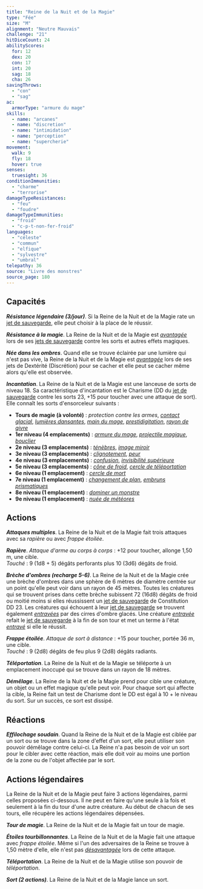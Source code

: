 ```yaml
---
title: "Reine de la Nuit et de la Magie"
type: "Fée"
size: "M"
alignment: "Neutre Mauvais"
challenge: "21"
hitDiceCount: 24
abilityScores:
  for: 12
  dex: 20
  con: 17
  int: 20
  sag: 18
  cha: 26
savingThrows:
  - "con"
  - "sag"
ac:
  armorType: "armure du mage"
skills:
  - name: "arcanes"
  - name: "discretion"
  - name: "intimidation"
  - name: "perception"
  - name: "supercherie"
movement:
  walk: 9
  fly: 18
  hover: true
senses:
  truesight: 36
conditionImmunities:
  - "charme"
  - "terrorise"
damageTypeResistances:
  - "feu"
  - "foudre"
damageTypeImmunities:
  - "froid"
  - "c-p-t-non-fer-froid"
languages:
  - "céleste"
  - "commun"
  - "elfique"
  - "sylvestre"
  - "umbral"
telepathy: 36
source: "Livre des monstres"
source_page: 180
---
```

## Capacités
_**Résistance légendaire (3/jour)**_. Si la Reine de la Nuit et de la Magie rate un [jet de sauvegarde](/utiliser-les-caracteristiques/#jets-de-sauvegarde), elle peut choisir à la place de le réussir.

_**Résistance à la magie**_. La Reine de la Nuit et de la Magie est [_avantagée_](/utiliser-les-caracteristiques/#avantage-et-desavantage) lors de ses [jets de sauvegarde](/utiliser-les-caracteristiques/#jets-de-sauvegarde) contre les sorts et autres effets magiques.

_**Née dans les ombres**_. Quand elle se trouve éclairée par une lumière qui n'est pas vive, la Reine de la Nuit et de la Magie est [_avantagée_](/utiliser-les-caracteristiques/#avantage-et-desavantage) lors de ses jets de Dextérité (Discrétion) pour se cacher et elle peut se cacher même alors qu'elle est observée.

_**Incantation**_. La Reine de la Nuit et de la Magie est une lanceuse de sorts de niveau 18. Sa caractéristique d'incantation est le Charisme (DD du [jet de sauvegarde](/utiliser-les-caracteristiques/#jets-de-sauvegarde) contre les sorts 23, +15 pour toucher avec une attaque de sort). Elle connaît les sorts d'ensorceleur suivants :
* **Tours de magie (à volonté)** : _protection contre les armes_, [_contact glacial_](/grimoire/contact-glacial/), [_lumières dansantes_](/grimoire/lumieres-dansantes/), [_main du mage_](/grimoire/main-du-mage/), [_prestidigitation_](/grimoire/prestidigitation/), [_rayon de givre_](/grimoire/rayon-de-givre/)
* **1er niveau (4 emplacements)** : [_armure du mage_](/grimoire/armure-du-mage/), [_projectile magique_](/grimoire/projectile-magique/), [_bouclier_](/grimoire/bouclier/)
* **2e niveau (3 emplacements)** : [_ténèbres_](/grimoire/tenebres/), [_image miroir_](/grimoire/image-miroir/)
* **3e niveau (3 emplacements)** : [_clignotement_](/grimoire/clignotement/), [_peur_](/grimoire/peur/)
* **4e niveau (3 emplacements)** : [_confusion_](/grimoire/confusion/), [_invisibilité supérieure_](/grimoire/invisibilite-superieure/)
* **5e niveau (3 emplacements)** : [_cône de froid_](/grimoire/cone-de-froid/), [_cercle de téléportation_](/grimoire/cercle-de-teleportation/)
* **6e niveau (1 emplacement)** : [_cercle de mort_](/grimoire/cercle-de-mort/)
* **7e niveau (1 emplacement)** : [_changement de plan_](/grimoire/changement-de-plan/), [_embruns prismatiques_](/grimoire/embruns-prismatiques/)
* **8e niveau (1 emplacement)** : [_dominer un monstre_](/grimoire/dominer-un-monstre/)
* **9e niveau (1 emplacement)** : [_nuée de météores_](/grimoire/nuee-de-meteores/)

## Actions
_**Attaques multiples**_. La Reine de la Nuit et de la Magie fait trois attaques avec sa _rapière_ ou avec _frappe étoilée_.

_**Rapière**_. _Attaque d'arme au corps à corps_ : +12 pour toucher, allonge 1,50 m, une cible.  
_Touché_ : 9 (1d8 + 5) dégâts perforants plus 10 (3d6) dégâts de froid.

_**Brèche d'ombres (recharge 5-6)**_. La Reine de la Nuit et de la Magie crée une brèche d'ombres dans une sphère de 6 mètres de diamètre centrée sur un point qu'elle peut voir dans un rayon de 45 mètres. Toutes les créatures qui se trouvent prises dans cette brèche subissent 72 (16d8) dégâts de froid ou moitié moins si elles réussissent un [jet de sauvegarde](/utiliser-les-caracteristiques/#jets-de-sauvegarde) de Constitution DD 23. Les créatures qui échouent à leur [jet de sauvegarde](/utiliser-les-caracteristiques/#jets-de-sauvegarde) se trouvent également [_entravées_](/gerer-la-sante-du-personnage/#entrave) par des cirres d'ombre glacés. Une créature [_entravée_](/gerer-la-sante-du-personnage/#entrave) refait le [jet de sauvegarde](/utiliser-les-caracteristiques/#jets-de-sauvegarde) à la fin de son tour et met un terme à l'état [_entravé_](/gerer-la-sante-du-personnage/#entrave) si elle le réussit.

_**Frappe étoilée**_. _Attaque de sort à distance_ : +15 pour toucher, portée 36 m, une cible.  
_Touché_ : 9 (2d8) dégâts de feu plus 9 (2d8) dégâts radiants.

_**Téléportation**_. La Reine de la Nuit et de la Magie se téléporte à un emplacement inoccupé qui se trouve dans un rayon de 18 mètres.

_**Démêlage**_. La Reine de la Nuit et de la Magie prend pour cible une créature, un objet ou un effet magique qu'elle peut voir. Pour chaque sort qui affecte la cible, la Reine fait un test de Charisme dont le DD est égal à 10 + le niveau du sort. Sur un succès, ce sort est dissipé.

## Réactions
_**Effilochage soudain**_. Quand la Reine de la Nuit et de la Magie est ciblée par un sort ou se trouve dans la zone d'effet d'un sort, elle peut utiliser son pouvoir démêlage contre celui-ci. La Reine n'a pas besoin de voir un sort pour le cibler avec cette réaction, mais elle doit voir au moins une portion de la zone ou de l'objet affectée par le sort.

## Actions légendaires
La Reine de la Nuit et de la Magie peut faire 3 actions légendaires, parmi celles proposées ci-dessous. Il ne peut en faire qu'une seule à la fois et seulement à la fin du tour d'une autre créature. Au début de chacun de ses tours, elle récupère les actions légendaires dépensées.

_**Tour de magie**_. La Reine de la Nuit et de la Magie fait un tour de magie.

_**Étoiles tourbillonnantes**_. La Reine de la Nuit et de la Magie fait une attaque avec _frappe étoilée_. Même si l'un des adversaires de la Reine se trouve à 1,50 mètre d'elle, elle n'est pas [_désavantagée_](/utiliser-les-caracteristiques/#avantage-et-desavantage) lors de cette attaque.

_**Téléportation**_. La Reine de la Nuit et de la Magie utilise son pouvoir de _téléportation_.

_**Sort (2 actions)**_. La Reine de la Nuit et de la Magie lance un sort.
